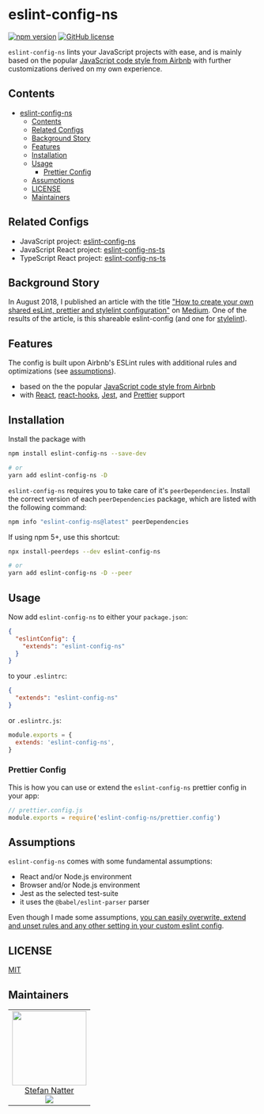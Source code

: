 # eslint-config-ns

[![npm version](https://badge.fury.io/js/eslint-config-ns.svg)](https://badge.fury.io/js/eslint-config-ns)
[![GitHub license](https://img.shields.io/github/license/natterstefan/eslint-config-ns.svg)](https://github.com/natterstefan/eslint-config-ns/blob/main/LICENSE)

`eslint-config-ns` lints your JavaScript projects with ease, and is mainly based
on the popular
[JavaScript code style from Airbnb](https://www.npmjs.com/package/eslint-config-airbnb)
with further customizations derived on my own experience.

## Contents

* [eslint-config-ns](#eslint-config-ns)
  * [Contents](#contents)
  * [Related Configs](#related-configs)
  * [Background Story](#background-story)
  * [Features](#features)
  * [Installation](#installation)
  * [Usage](#usage)
    * [Prettier Config](#prettier-config)
  * [Assumptions](#assumptions)
  * [LICENSE](#license)
  * [Maintainers](#maintainers)

## Related Configs

- JavaScript project:
  [eslint-config-ns](https://www.npmjs.com/package/eslint-config-ns)
- JavaScript React project:
  [eslint-config-ns-ts](https://www.npmjs.com/package/eslint-config-ns-ts)
- TypeScript React project:
  [eslint-config-ns-ts](https://www.npmjs.com/package/eslint-config-ns-ts)

## Background Story

In August 2018, I published an article with the title
["How to create your own shared esLint, prettier and stylelint configuration"](https://nttr.st/2MOAAGc)
on [Medium](http://nttr.st/1REplMW). One of the results of the article, is this
shareable eslint-config (and one for [stylelint](https://nttr.st/2OUpTQP)).

## Features

The config is built upon Airbnb's ESLint rules with additional rules and
optimizations (see [assumptions](#assumptions)).

- based on the the popular
  [JavaScript code style from Airbnb](https://www.npmjs.com/package/eslint-config-airbnb)
- with [React](https://reactjs.org/),
  [react-hooks](https://reactjs.org/docs/hooks-intro.html),
  [Jest](https://jestjs.io/), and
  [Prettier](https://prettier.io/docs/en/eslint.html#use-eslint-to-run-prettier)
  support

## Installation

Install the package with

```sh
npm install eslint-config-ns --save-dev

# or
yarn add eslint-config-ns -D
```

`eslint-config-ns` requires you to take care of it's `peerDependencies`. Install
the correct version of each `peerDependencies` package, which are listed with
the following command:

```sh
npm info "eslint-config-ns@latest" peerDependencies
```

If using npm 5+, use this shortcut:

```sh
npx install-peerdeps --dev eslint-config-ns

# or
yarn add eslint-config-ns -D --peer
```

## Usage

Now add `eslint-config-ns` to either your `package.json`:

```json
{
  "eslintConfig": {
    "extends": "eslint-config-ns"
  }
}
```

to your `.eslintrc`:

```json
{
  "extends": "eslint-config-ns"
}
```

or `.eslintrc.js`:

```js
module.exports = {
  extends: 'eslint-config-ns',
}
```

### Prettier Config

This is how you can use or extend the `eslint-config-ns` prettier config in your
app:

```js
// prettier.config.js
module.exports = require('eslint-config-ns/prettier.config')
```

## Assumptions

`eslint-config-ns` comes with some fundamental assumptions:

- React and/or Node.js environment
- Browser and/or Node.js environment
- Jest as the selected test-suite
- it uses the `@babel/eslint-parser` parser

Even though I made some assumptions,
[you can easily overwrite, extend and unset rules and any other setting in your custom eslint config](https://eslint.org/docs/user-guide/configuring).

## LICENSE

[MIT](LICENSE)

## Maintainers

<!-- prettier-ignore-start -->
<!-- markdownlint-disable -->
<table>
  <tbody>
    <tr>
      <td align="center">
        <a href="https://github.com/natterstefan">
          <img width="150" height="150" src="https://github.com/natterstefan.png?v=3&s=150">
          </br>
          Stefan Natter
        </a>
        <div>
          <a href="https://twitter.com/natterstefan">
            <img src="https://img.shields.io/twitter/follow/natterstefan.svg?style=social&label=Follow" />
          </a>
        </div>
      </td>
    </tr>
  <tbody>
</table>
<!-- markdownlint-enable -->
<!-- prettier-ignore-end -->
